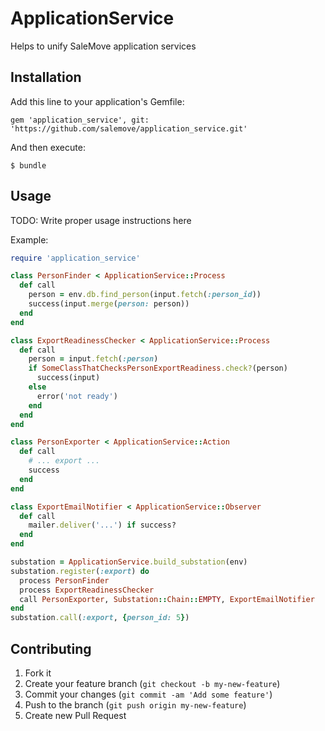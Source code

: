 # ApplicationService

Helps to unify SaleMove application services

## Installation

Add this line to your application's Gemfile:

    gem 'application_service', git: 'https://github.com/salemove/application_service.git'

And then execute:

    $ bundle

## Usage

TODO: Write proper usage instructions here

Example:
```ruby
require 'application_service'

class PersonFinder < ApplicationService::Process
  def call
    person = env.db.find_person(input.fetch(:person_id))
    success(input.merge(person: person))
  end
end

class ExportReadinessChecker < ApplicationService::Process
  def call
    person = input.fetch(:person)
    if SomeClassThatChecksPersonExportReadiness.check?(person)
      success(input)
    else
      error('not ready')
    end
  end
end

class PersonExporter < ApplicationService::Action
  def call
    # ... export ...
    success
  end
end

class ExportEmailNotifier < ApplicationService::Observer
  def call
    mailer.deliver('...') if success?
  end
end

substation = ApplicationService.build_substation(env)
substation.register(:export) do
  process PersonFinder
  process ExportReadinessChecker
  call PersonExporter, Substation::Chain::EMPTY, ExportEmailNotifier
end
substation.call(:export, {person_id: 5})
```

## Contributing

1. Fork it
2. Create your feature branch (`git checkout -b my-new-feature`)
3. Commit your changes (`git commit -am 'Add some feature'`)
4. Push to the branch (`git push origin my-new-feature`)
5. Create new Pull Request
